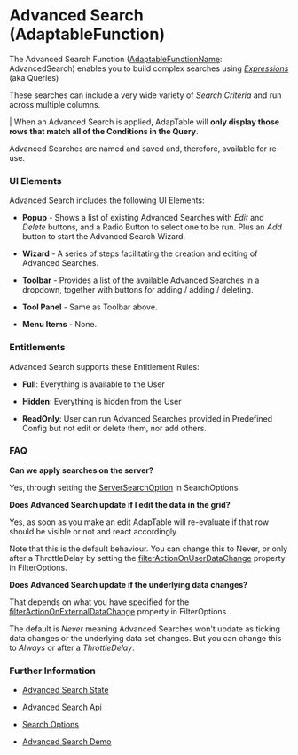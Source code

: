 # Advanced Search (AdaptableFunction)

The Advanced Search Function ([AdaptableFunctionName](https://api.adaptabletools.com/modules/_src_predefinedconfig_common_types_.html#adaptablefunctionname): AdvancedSearch) enables you to build complex searches using [*Expressions*](https://api.adaptabletools.com/classes/_src_predefinedconfig_common_expression_.expression.html) (aka Queries)

These searches can include a very wide variety of *Search Criteria* and run across multiple columns.

| When an Advanced Search is applied, AdapTable will **only display those rows that match all of the Conditions in the Query**. 

Advanced Searches are named and saved and, therefore, available for re-use.

### UI Elements
Advanced Search includes the following UI Elements:

- **Popup** - Shows a list of existing Advanced Searches with *Edit* and *Delete* buttons, and a Radio Button to select one to be run.  Plus an *Add* button to start the Advanced Search Wizard.

- **Wizard** - A series of steps facilitating the creation and editing of Advanced Searches.

- **Toolbar** - Provides a list of the available Advanced Searches in a dropdown, together with buttons for adding / adding / deleting.

- **Tool Panel** - Same as Toolbar above.

- **Menu Items** - None.

### Entitlements
Advanced Search supports these Entitlement Rules:

- **Full**: Everything is available to the User

- **Hidden**: Everything is hidden from the User

- **ReadOnly**: User can run Advanced Searches provided in Predefined Config but not edit or delete them, nor add others.

### FAQ
**Can we apply searches on the server?**

Yes, through setting the [ServerSearchOption](https://api.adaptabletools.com/interfaces/_src_adaptableoptions_searchoptions_.searchoptions.html#serversearchoption) in SearchOptions.

**Does Advanced Search update if I edit the data in the grid?**

Yes, as soon as you make an edit AdapTable will re-evaluate if that row should be visible or not and react accordingly.

Note that this is the default behaviour. You can change this to Never, or only after a ThrottleDelay by setting the 
[filterActionOnUserDataChange](https://api.adaptabletools.com/interfaces/_src_adaptableoptions_filteroptions_.filteroptions.html#filteractiononuserdatachange) property in FilterOptions.

**Does Advanced Search update if the underlying data changes?**

That depends on what you have specified for the
[filterActionOnExternalDataChange](https://api.adaptabletools.com/interfaces/_src_adaptableoptions_filteroptions_.filteroptions.html#filteractiononexternaldatachange) property in FilterOptions.

The default is *Never* meaning Advanced Searches won't update as ticking data changes or the underlying data set changes. But you can change this to *Always* or after a *ThrottleDelay*.

### Further Information
- [Advanced Search State](https://api.adaptabletools.com/interfaces/_src_predefinedconfig_advancedsearchstate_.advancedsearchstate.html)

- [Advanced Search Api](https://api.adaptabletools.com/interfaces/_src_api_advancedsearchapi_.advancedsearchapi.html)

- [Search Options](https://api.adaptabletools.com/interfaces/_src_adaptableoptions_searchoptions_.searchoptions.html)

- [Advanced Search Demo](https://demo.adaptabletools.com/search/aggridadvancedsearchdemo)
